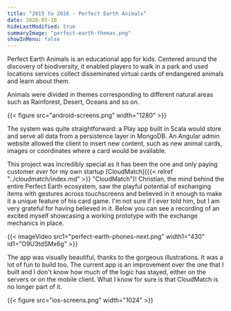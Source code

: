 ```yaml
---
title: "2015 to 2016 - Perfect Earth Animals"
date: 2020-05-10
hideLastModified: true
summaryImage: "perfect-earth-themas.png"
showInMenu: false
---
```


Perfect Earth Animals is an educational app for kids. Centered around the discovery of biodiversity, it enabled players to
walk in a park and used locations services collect disseminated virtual cards of endangered animals and learn about them.

Animals were divided in themes corresponding to different natural areas such as Rainforest, Desert, Oceans and so on.

{{< figure src="android-screens.png" width="1280" >}}

The system was quite straightforward: a Play app built in Scala would store and serve all data from a persistence layer
in MongoDB. An Angular admin website allowed the client to insert new content, such as new animal cards, images or 
coordinates where a card would be available.  

This project was incredibly special as it has been the one and only paying customer *ever* for my own startup [CloudMatch]({{< relref "../cloudmatch/index.md" >}} "CloudMatch")!
Christian, the mind behind the entire Perfect Earth ecosystem, saw the playful potential of exchanging items with gestures
across touchscreens and believed in it enough to make it a unique feature of his card game. I'm not sure if I ever told him,
but I am very grateful for having believed in it. Below you can see a recording of an excited myself showcasing a working
prototype with the exchange mechanics in place.
 
{{< imageVideo src1="perfect-earth-phones-next.png" width1="430" id1="O9U3tdSMx6g" >}}

The app was visually beautiful, thanks to the gorgeous illustrations. It was a lot of fun to build too. The current app
is an improvement over the one that I built and I don't know how much of the logic has stayed, either on the servers or
on the mobile client. What I know for sure is that CloudMatch is no longer part of it.

{{< figure src="ios-screens.png" width="1024" >}}
 


